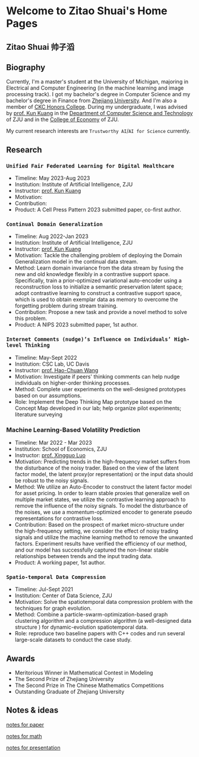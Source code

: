 # Welcome to Zitao Shuai's Home Pages

## Zitao Shuai      帅子滔

## Biography

Currently, I'm a master's student at the University of Michigan, majoring in Electrical and Computer Engineering (in the machine learning and image processing track). I got my bachelor's degree in Computer Science and my bachelor's degree in Finance from [Zhejiang University](https://www.zju.edu.cn/english/). And I'm also a member of [CKC Honors College](http://ckc.zju.edu.cn/ckcen/). During my undergraduate, I was advised by [prof. Kun Kuang](https://kunkuang.github.io/) in the [Department of Computer Science and Technology](http://www.en.cs.zju.edu.cn/) of ZJU and in the [College of Economy](http://www.cec.zju.edu.cn/cecen/main.psp) of ZJU. 

My current research interests are `Trustworthy AI`/`AI for Science` currently. 

## Research
### `Unified Fair Federated Learning for Digital Healthcare`

- Timeline: May 2023-Aug 2023
- Institution: Institute of Artificial Intelligence, ZJU
- Instructor: [prof. Kun Kuang](https://kunkuang.github.io/)
-	Motivation: 
-	Contribution: 
-	Product: A Cell Press Pattern 2023 submitted paper, co-first author.


### `Continual Domain Generalization`

- Timeline: Aug 2022-Jan 2023
- Institution: Institute of Artificial Intelligence, ZJU
- Instructor: [prof. Kun Kuang](https://kunkuang.github.io/)
-	Motivation: Tackle the challenging problem of deploying the Domain Generalization model in the continual data stream.
-	Method: Learn domain invariance from the data stream by fusing the new and old knowledge flexibly in a contrastive support space. Specifically, train a prior-optimized variational auto-encoder using a reconstruction loss to initialize a semantic preservation latent space; adopt contrastive learning to construct a contrastive support space, which is used to obtain exemplar data as memory to overcome the forgetting problem during stream training.
-	Contribution: Propose a new task and provide a novel method to solve this problem.
-	Product: A NIPS 2023 submitted paper, 1st author.

### `Internet Comments (nudge)’s Influence on Individuals’ High-level Thinking`

- Timeline: May-Sept 2022
- Institution: CSC Lab, UC Davis
- Instructor: [prof. Hao-Chuan Wang](http://www.haochuanwang.info/)
-	Motivation: Investigate if peers' thinking comments can help nudge individuals on higher-order thinking processes.
-	Method: Complete user experiments on the well-designed prototypes based on our assumptions.
-	Role: Implement the Deep Thinking Map prototype based on the Concept Map developed in our lab; help organize pilot experiments; literature surveying


### Machine Learning-Based Volatility Prediction

- Timeline: Mar 2022 - Mar 2023
- Institution: School of Economics, ZJU
- Instructor: [prof. Xingguo Luo](https://person.zju.edu.cn/en/xingguo)
-	Motivation: Predicting trends in the high-frequency market suffers from the disturbance of the noisy trader. Based on the view of the latent factor model, the latent proxy(or representation) or the input data should be robust to the noisy signals.
-	Method: We utilize an Auto-Encoder to construct the latent factor model for asset pricing. In order to learn stable proxies that generalize well on multiple market states, we utilize the contrastive learning approach to remove the influence of the noisy signals. To model the disturbance of the noises, we use a momentum-optimized encoder to generate pseudo representations for contrastive loss.
-	Contribution: Based on the prospect of market micro-structure under the high-frequency setting, we consider the effect of noisy trading signals and utilize the machine learning method to remove the unwanted factors. Experiment results have verified the efficiency of our method, and our model has successfully captured the non-linear stable relationships between trends and the input trading data.
-	Product: A working paper, 1st author.

### `Spatio-temporal Data Compression`

- Timeline: Jul-Sept 2021
- Institution: Center of Data Science, ZJU
-	Motivation: Solve the spatiotemporal data compression problem with the techniques for graph evolution.
-	Method: Combine a particle-swarm-optimization-based graph clustering algorithm and a compression algorithm (a well-designed data structure ) for dynamic-evolution spatiotemporal data.
-	Role: reproduce two baseline papers with C++ codes and run several large-scale datasets to conduct the case study.


## Awards

- Meritorious Winner in Mathematical Contest in Modeling
- The Second Prize of Zhejiang University
- The Second Prize in The Chinese Mathematics Competitions
- Outstanding Graduate of Zhejiang University

## Notes & ideas

[notes for paper](https://zitao-shuai.github.io/notes/paper)

[notes for math](https://zitao-shuai.github.io/notes/math)

[notes for presentation](https://zitao-shuai.github.io/notes/pre)

